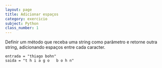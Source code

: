 ```yaml
---
layout: page
title: Adicionar espaços
category: exercicio
subject: Python
class_number: 1
---
```

Definir um método que receba uma string como parâmetro e retorne outra string, adicionando espaços entre cada caracter.

    entrada = "thiago bohn"
    saida = "t h i a g o   b o h n"
